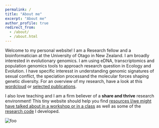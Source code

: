 ```yaml
---
permalink: /
title: "About me"
excerpt: "About me"
author_profile: true
redirect_from: 
  - /about/
  - /about.html
---
```


Welcome to my personal website! I am a Research fellow and a bioinformatician at the University of Otago in New Zealand. I am broadly interested in evolutionary genomics. I am using eDNA, transcriptomics and population genomics tools to approach research question in Ecology and Evolution. I have specific interesst in understanding genomic signatures of sexual conflict, the speciation processand the molecular forces shaping genetic diversity. For an overview of my research, have a look at this [wordcloud](https://ldutoit.github.io/publications/#wordcloud) or [selected publications](https://ldutoit.github.io/publications/).

I also love teaching and I am a firm believer of a **share and thrive**  research environment! This tiny website should help you find [resources I/we might have talked about in a workshop or in a class](https://ldutoit.github.io/teaching/) as well as some of the [research code](https://ldutoit.github.io/code/) I developed. 

<html class="gr__ldutoit_github_io"><head></head><body data-gr-c-s-loaded="true">
    <img src="../collage_home.png" alt="foo">

</body></html>

